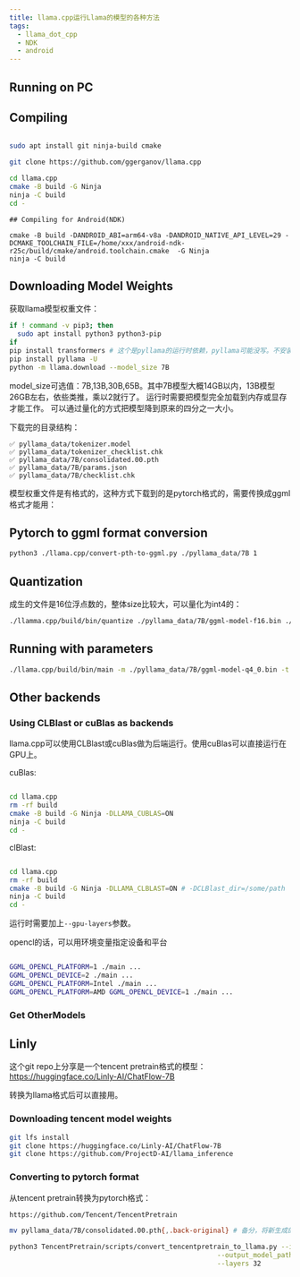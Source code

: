 ```yaml
---
title: llama.cpp运行Llama的模型的各种方法
tags:
  - llama_dot_cpp
  - NDK
  - android
---
```


## Running on PC

## Compiling

```bash

sudo apt install git ninja-build cmake

git clone https://github.com/ggerganov/llama.cpp

cd llama.cpp
cmake -B build -G Ninja
ninja -C build
cd -
```

```note
## Compiling for Android(NDK)

cmake -B build -DANDROID_ABI=arm64-v8a -DANDROID_NATIVE_API_LEVEL=29 -DCMAKE_TOOLCHAIN_FILE=/home/xxx/android-ndk-r25c/build/cmake/android.toolchain.cmake  -G Ninja
ninja -C build

```


## Downloading Model Weights

获取llama模型权重文件：

```bash
if ! command -v pip3; then
  sudo apt install python3 python3-pip
if
pip install transformers # 这个是pyllama的运行时依赖，pyllama可能没写。不安装这个会造成运行时失败
pip install pyllama -U
python -m llama.download --model_size 7B

```
model_size可选值：7B,13B,30B,65B。其中7B模型大概14GB以内，13B模型26GB左右，依些类推，乘以2就行了。
运行时需要把模型完全加载到内存或显存才能工作。
可以通过量化的方式把模型降到原来的四分之一大小。

下载完的目录结构：

```
✅ pyllama_data/tokenizer.model
✅ pyllama_data/tokenizer_checklist.chk
✅ pyllama_data/7B/consolidated.00.pth
✅ pyllama_data/7B/params.json
✅ pyllama_data/7B/checklist.chk
```

模型权重文件是有格式的，这种方式下载到的是pytorch格式的，需要传换成ggml格式才能用：

## Pytorch to ggml format conversion

```bash
python3 ./llama.cpp/convert-pth-to-ggml.py ./pyllama_data/7B 1
```

## Quantization

成生的文件是16位浮点数的，整体size比较大，可以量化为int4的：

```bash
./llamma.cpp/build/bin/quantize ./pyllama_data/7B/ggml-model-f16.bin ./pyllama_data/7B/ggml-model-q4_0.bin 2
```

## Running with parameters

```bash
./llama.cpp/build/bin/main -m ./pyllama_data/7B/ggml-model-q4_0.bin -t 4 -n 128 --color -i -r "User:"
```

## Other backends

### Using CLBlast or cuBlas as backends

llama.cpp可以使用CLBlast或cuBlas做为后端运行。使用cuBlas可以直接运行在GPU上。

cuBlas:

```bash

cd llama.cpp
rm -rf build
cmake -B build -G Ninja -DLLAMA_CUBLAS=ON
ninja -C build
cd -

```

clBlast:

```bash

cd llama.cpp
rm -rf build
cmake -B build -G Ninja -DLLAMA_CLBLAST=ON # -DCLBlast_dir=/some/path
ninja -C build
cd -

```

运行时需要加上`--gpu-layers`参数。

opencl的话，可以用环境变量指定设备和平台

```bash

GGML_OPENCL_PLATFORM=1 ./main ...
GGML_OPENCL_DEVICE=2 ./main ...
GGML_OPENCL_PLATFORM=Intel ./main ...
GGML_OPENCL_PLATFORM=AMD GGML_OPENCL_DEVICE=1 ./main ...
```

### Get OtherModels

## Linly

这个git repo上分享是一个tencent pretrain格式的模型：
https://huggingface.co/Linly-AI/ChatFlow-7B

转换为llama格式后可以直接用。

### Downloading tencent model weights

```bash
git lfs install
git clone https://huggingface.co/Linly-AI/ChatFlow-7B
git clone https://github.com/ProjectD-AI/llama_inference
```

### Converting to pytorch format

从tencent pretrain转换为pytorch格式：

```bash
https://github.com/Tencent/TencentPretrain

mv pyllama_data/7B/consolidated.00.pth{,.back-original} # 备分，将新生成的文件放到pyllama文件夹下

python3 TencentPretrain/scripts/convert_tencentpretrain_to_llama.py --input_model_path ChatFlow-7B/chatflow_7b.bin \
                                                    --output_model_path pyllama_data/7B/consolidated.00.pth \
                                                    --layers 32

```
